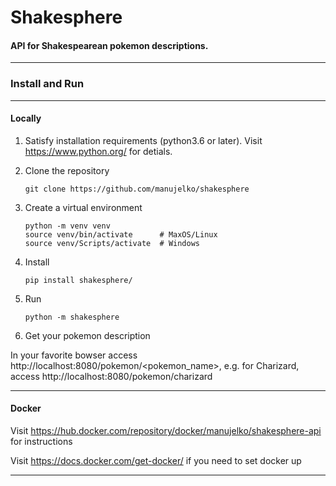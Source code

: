 # Shakesphere

#### API for Shakespearean pokemon descriptions.

---

### Install and Run

---

#### Locally


1. Satisfy installation requirements (python3.6 or later).
   Visit https://www.python.org/ for detials.

2. Clone the repository

    `git clone https://github.com/manujelko/shakesphere`

3. Create a virtual environment

    ```shell script
   python -m venv venv
   source venv/bin/activate      # MaxOS/Linux
   source venv/Scripts/activate  # Windows
    ```

4. Install

    `pip install shakesphere/`

5. Run

    `python -m shakesphere`

6. Get your pokemon description

In your favorite bowser access 
http://localhost:8080/pokemon/<pokemon_name>, 
e.g. for Charizard, access http://localhost:8080/pokemon/charizard

---

#### Docker

Visit https://hub.docker.com/repository/docker/manujelko/shakesphere-api
for instructions

Visit https://docs.docker.com/get-docker/ if you need to set docker up

---
